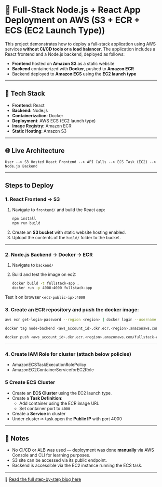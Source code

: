 # 🚀 Full-Stack Node.js + React App Deployment on AWS (S3 + ECR + ECS (EC2 Launch Type))

This project demonstrates how to deploy a full-stack application using AWS services **without CI/CD tools or a load balancer**. The application includes a React frontend and a Node.js backend, deployed as follows:

- **Frontend** hosted on **Amazon S3** as a static website
- **Backend** containerized with **Docker**, pushed to **Amazon ECR**
- Backend deployed to **Amazon ECS** using the **EC2 launch type**

---

## 🧰 Tech Stack

- **Frontend**: React
- **Backend**: Node.js
- **Containerization**: Docker
- **Deployment**: AWS ECS (EC2 launch type)
- **Image Registry**: Amazon ECR
- **Static Hosting**: Amazon S3

---

## 🌐 Live Architecture

```
User --> S3 Hosted React Frontend --> API Calls --> ECS Task (EC2) --> Node.js Backend
```

---

## Steps to Deploy

### 1. React Frontend → S3

1. Navigate to `frontend/` and build the React app:
   ```bash
   npm install
   npm run build
   ```
2. Create an **S3 bucket** with static website hosting enabled.
3. Upload the contents of the `build/` folder to the bucket.

---

### 2. Node.js Backend → Docker → ECR

1. Navigate to `backend/` 

2. Build and test the image on ec2:
   ```bash
   docker build -t fullstack-app .
   docker run -p 4000:4000 fullstack-app
   ```
Test it on browser `<ec2-public-ip>:4000`

### 3. Create an **ECR repository** and push the docker image: 

   ```bash
   aws ecr get-login-password --region <region> | docker login --username AWS --password-stdin <aws_account_id>.dkr.ecr.<region>.amazonaws.com

   docker tag node-backend <aws_account_id>.dkr.ecr.<region>.amazonaws.com/fullstack-app

   docker push <aws_account_id>.dkr.ecr.<region>.amazonaws.com/fullstack-app
   ```

---

### 4. Create IAM Role for cluster (attach below policies)
- AmazonECSTaskExecutionRolePolicy
- AmazonEC2ContainerServiceforEC2Role

### 5 Create ECS Cluster
- Create an **ECS Cluster** using the EC2 launch type.
- Create a **Task Definition**:
   - Add container using the ECR image URL
   - Set container port to `4000`
- Create a **Service** in cluster
- Under cluster ➪ task open the **Public IP** with port 4000
   
---

## 📌 Notes

- No CI/CD or ALB was used — deployment was done **manually** via AWS Console and CLI for learning purposes.
- S3 site can be accessed via its public endpoint.
- Backend is accessible via the EC2 instance running the ECS task.

---

📘 [Read the full step-by-step blog here](https://visheshblog.hashnode.dev/project-3-deploying-a-full-stack-node-react-app-on-aws-using-s3-ecr-and-ecs-ec2-launch-type)
